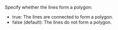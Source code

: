 Specify whether the lines form a polygon:
- true: The lines are connected to form a polygon.
- false (default): The lines do not form a polygon.